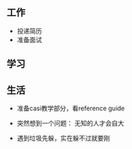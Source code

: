 ## 工作
- 投递简历
- 准备面试
  
## 学习

## 生活
- 准备casi教学部分，看reference guide

- 突然想到一个问题： 无知的人才会自大

- 遇到垃圾先躲，实在躲不过就要刚

